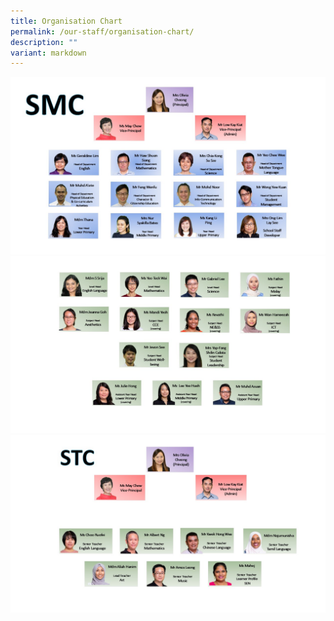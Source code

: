 ```yaml
---
title: Organisation Chart
permalink: /our-staff/organisation-chart/
description: ""
variant: markdown
---
```

![](/images/OrgChart/Organisation_Chart_2025_1Jan_SMC1.jpg)
![](/images/OrgChart/organisation_chart_2025_1jan_smc2.jpg)
![](/images/OrgChart/Organisation_Chart_2025_1Jan_STC.jpg)